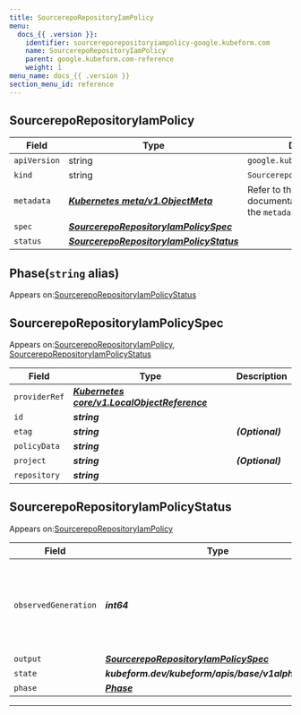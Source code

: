 ```yaml
---
title: SourcerepoRepositoryIamPolicy
menu:
  docs_{{ .version }}:
    identifier: sourcereporepositoryiampolicy-google.kubeform.com
    name: SourcerepoRepositoryIamPolicy
    parent: google.kubeform.com-reference
    weight: 1
menu_name: docs_{{ .version }}
section_menu_id: reference
---
```


## SourcerepoRepositoryIamPolicy
| Field | Type | Description |
| ------ | ----- | ----------- |
| `apiVersion` | string | `google.kubeform.com/v1alpha1` |
|    `kind` | string | `SourcerepoRepositoryIamPolicy` |
| `metadata` | ***[Kubernetes meta/v1.ObjectMeta](https://v1-18.docs.kubernetes.io/docs/reference/generated/kubernetes-api/v1.18/#objectmeta-v1-meta)***|Refer to the Kubernetes API documentation for the fields of the `metadata` field.|
| `spec` | ***[SourcerepoRepositoryIamPolicySpec](#sourcereporepositoryiampolicyspec)***||
| `status` | ***[SourcerepoRepositoryIamPolicyStatus](#sourcereporepositoryiampolicystatus)***||
## Phase(`string` alias)

Appears on:[SourcerepoRepositoryIamPolicyStatus](#sourcereporepositoryiampolicystatus)

## SourcerepoRepositoryIamPolicySpec

Appears on:[SourcerepoRepositoryIamPolicy](#sourcereporepositoryiampolicy), [SourcerepoRepositoryIamPolicyStatus](#sourcereporepositoryiampolicystatus)

| Field | Type | Description |
| ------ | ----- | ----------- |
| `providerRef` | ***[Kubernetes core/v1.LocalObjectReference](https://v1-18.docs.kubernetes.io/docs/reference/generated/kubernetes-api/v1.18/#localobjectreference-v1-core)***||
| `id` | ***string***||
| `etag` | ***string***| ***(Optional)*** |
| `policyData` | ***string***||
| `project` | ***string***| ***(Optional)*** |
| `repository` | ***string***||
## SourcerepoRepositoryIamPolicyStatus

Appears on:[SourcerepoRepositoryIamPolicy](#sourcereporepositoryiampolicy)

| Field | Type | Description |
| ------ | ----- | ----------- |
| `observedGeneration` | ***int64***| ***(Optional)*** Resource generation, which is updated on mutation by the API Server.|
| `output` | ***[SourcerepoRepositoryIamPolicySpec](#sourcereporepositoryiampolicyspec)***| ***(Optional)*** |
| `state` | ***kubeform.dev/kubeform/apis/base/v1alpha1.State***| ***(Optional)*** |
| `phase` | ***[Phase](#phase)***| ***(Optional)*** |
---
